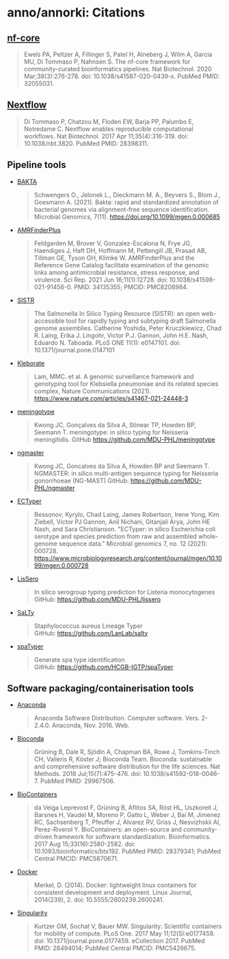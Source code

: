 # anno/annorki: Citations

## [nf-core](https://pubmed.ncbi.nlm.nih.gov/32055031/)

> Ewels PA, Peltzer A, Fillinger S, Patel H, Alneberg J, Wilm A, Garcia MU, Di Tommaso P, Nahnsen S. The nf-core framework for community-curated bioinformatics pipelines. Nat Biotechnol. 2020 Mar;38(3):276-278. doi: 10.1038/s41587-020-0439-x. PubMed PMID: 32055031.

## [Nextflow](https://pubmed.ncbi.nlm.nih.gov/28398311/)

> Di Tommaso P, Chatzou M, Floden EW, Barja PP, Palumbo E, Notredame C. Nextflow enables reproducible computational workflows. Nat Biotechnol. 2017 Apr 11;35(4):316-319. doi: 10.1038/nbt.3820. PubMed PMID: 28398311.

## Pipeline tools

- [BAKTA](https://www.microbiologyresearch.org/content/journal/mgen/10.1099/mgen.0.000685)
  > Schwengers O., Jelonek L., Dieckmann M. A., Beyvers S., Blom J., Goesmann A. (2021). Bakta: rapid and standardized annotation of bacterial genomes via alignment-free sequence identification. Microbial Genomics, 7(11). https://doi.org/10.1099/mgen.0.000685

- [AMRFinderPlus](https://www.nature.com/articles/s41598-021-91456-0)
  > Feldgarden M, Brover V, Gonzalez-Escalona N, Frye JG, Haendiges J, Haft DH, Hoffmann M, Pettengill JB, Prasad AB, Tillman GE, Tyson GH, Klimke W. AMRFinderPlus and the Reference Gene Catalog facilitate examination of the genomic links among antimicrobial resistance, stress response, and virulence. Sci Rep. 2021 Jun 16;11(1):12728. doi: 10.1038/s41598-021-91456-0. PMID: 34135355; PMCID: PMC8208984.

- [SISTR](https://journals.plos.org/plosone/article?id=10.1371/journal.pone.0147101)
  > The Salmonella In Silico Typing Resource (SISTR): an open web-accessible tool for rapidly typing and subtyping draft Salmonella genome assemblies. Catherine Yoshida, Peter Kruczkiewicz, Chad R. Laing, Erika J. Lingohr, Victor P.J. Gannon, John H.E. Nash, Eduardo N. Taboada. PLoS ONE 11(1): e0147101. doi: 10.1371/journal.pone.0147101

- [Kleborate](https://www.nature.com/articles/s41467-021-24448-3)
  > Lam, MMC. et al. A genomic surveillance framework and genotyping tool for Klebsiella pneumoniae and its related species complex, Nature Communications (2021). https://www.nature.com/articles/s41467-021-24448-3

- [meningotype](https://github.com/MDU-PHL/meningotype)
  > Kwong JC, Gonçalves da Silva A, Stinear TP, Howden BP, Seemann T.
  meningotype: in silico typing for Neisseria meningitidis.
  GitHub https://github.com/MDU-PHL/meningotype

- [ngmaster](https://github.com/MDU-PHL/ngmaster)
  > Kwong JC, Goncalves da Silva A, Howden BP and Seemann T.
  NGMASTER: in silico multi-antigen sequence typing for Neisseria gonorrhoeae (NG-MAST)
  GitHub: https://github.com/MDU-PHL/ngmaster

- [ECTyper](https://www.microbiologyresearch.org/content/journal/mgen/10.1099/mgen.0.000728)
  > Bessonov, Kyrylo, Chad Laing, James Robertson, Irene Yong, Kim Ziebell, Victor PJ Gannon, Anil Nichani, Gitanjali Arya, John HE Nash, and Sara Christianson. "ECTyper: in silico Escherichia coli serotype and species prediction from raw and assembled whole-genome sequence data." Microbial genomics 7, no. 12 (2021): 000728. https://www.microbiologyresearch.org/content/journal/mgen/10.1099/mgen.0.000728

- [LisSero](https://github.com/MDU-PHL/lissero)
  > In silico serogroup typing prediction for Listeria monocytogenes  
  > GitHub: https://github.com/MDU-PHL/lissero

- [SaLTy](https://github.com/LanLab/salty)
  > Staphylococcus aureus Lineage Typer  
  > GitHub: https://github.com/LanLab/salty

- [spaTyper](https://github.com/HCGB-IGTP/spaTyper) 
  > Generate spa type identification  
  > GitHub: https://github.com/HCGB-IGTP/spaTyper

## Software packaging/containerisation tools

- [Anaconda](https://anaconda.com)

  > Anaconda Software Distribution. Computer software. Vers. 2-2.4.0. Anaconda, Nov. 2016. Web.

- [Bioconda](https://pubmed.ncbi.nlm.nih.gov/29967506/)

  > Grüning B, Dale R, Sjödin A, Chapman BA, Rowe J, Tomkins-Tinch CH, Valieris R, Köster J; Bioconda Team. Bioconda: sustainable and comprehensive software distribution for the life sciences. Nat Methods. 2018 Jul;15(7):475-476. doi: 10.1038/s41592-018-0046-7. PubMed PMID: 29967506.

- [BioContainers](https://pubmed.ncbi.nlm.nih.gov/28379341/)

  > da Veiga Leprevost F, Grüning B, Aflitos SA, Röst HL, Uszkoreit J, Barsnes H, Vaudel M, Moreno P, Gatto L, Weber J, Bai M, Jimenez RC, Sachsenberg T, Pfeuffer J, Alvarez RV, Griss J, Nesvizhskii AI, Perez-Riverol Y. BioContainers: an open-source and community-driven framework for software standardization. Bioinformatics. 2017 Aug 15;33(16):2580-2582. doi: 10.1093/bioinformatics/btx192. PubMed PMID: 28379341; PubMed Central PMCID: PMC5870671.

- [Docker](https://dl.acm.org/doi/10.5555/2600239.2600241)

  > Merkel, D. (2014). Docker: lightweight linux containers for consistent development and deployment. Linux Journal, 2014(239), 2. doi: 10.5555/2600239.2600241.

- [Singularity](https://pubmed.ncbi.nlm.nih.gov/28494014/)

  > Kurtzer GM, Sochat V, Bauer MW. Singularity: Scientific containers for mobility of compute. PLoS One. 2017 May 11;12(5):e0177459. doi: 10.1371/journal.pone.0177459. eCollection 2017. PubMed PMID: 28494014; PubMed Central PMCID: PMC5426675.
